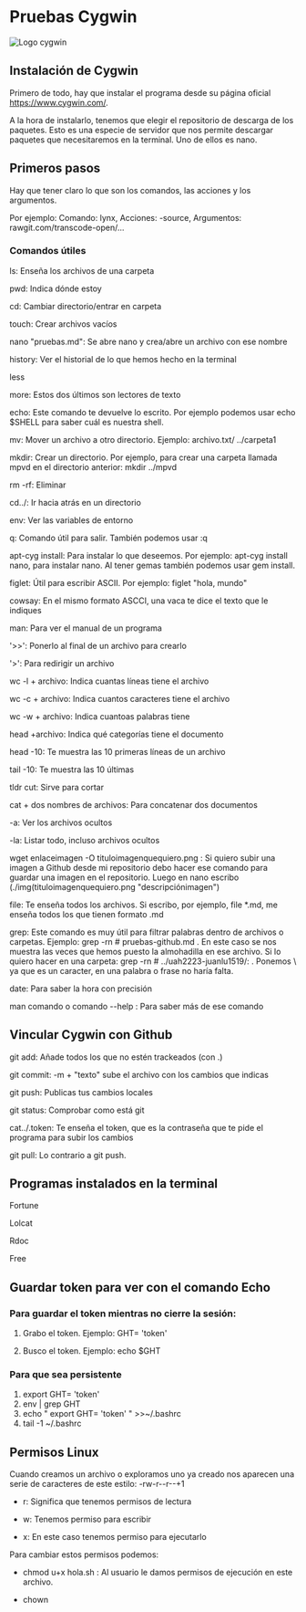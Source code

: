 # Pruebas Cygwin

![Logo cygwin](https://w7.pngwing.com/pngs/157/78/png-transparent-kde-on-cygwin-computer-software-computer-icons-microsoft-angle-triangle-microsoft-thumbnail.png "logo de cygwin")

## Instalación de Cygwin

Primero de todo, hay que instalar el programa desde su página oficial https://www.cygwin.com/.

A la hora de instalarlo, tenemos que elegir el repositorio de descarga de los paquetes. Esto es una especie de servidor que nos permite descargar paquetes que necesitaremos en la terminal. Uno de ellos es nano.

## Primeros pasos
Hay que tener claro lo que son los comandos, las acciones y los argumentos.

Por ejemplo: Comando: lynx, Acciones: -source, Argumentos: rawgit.com/transcode-open/...

### Comandos útiles
ls: Enseña los archivos de una carpeta

pwd: Indica dónde estoy

cd: Cambiar directorio/entrar en carpeta

touch: Crear archivos vacíos

nano "pruebas.md": Se abre nano y crea/abre un archivo con ese nombre

history: Ver el historial de lo que hemos hecho en la terminal

less

more: Estos dos últimos son lectores de texto

echo: Este comando te devuelve lo escrito. Por ejemplo podemos usar echo $SHELL para saber cuál es nuestra shell.

mv: Mover un archivo a otro directorio. Ejemplo: archivo.txt/ ../carpeta1

mkdir: Crear un directorio. Por ejemplo, para crear una carpeta llamada mpvd en el directorio anterior: mkdir ../mpvd 

rm -rf: Eliminar

cd../: Ir hacia atrás en un directorio

env: Ver las variables de entorno

q: Comando útil para salir. También podemos usar :q

apt-cyg install: Para instalar lo que deseemos. Por ejemplo: apt-cyg install nano, para instalar nano. Al tener gemas también podemos usar gem install.

figlet: Útil para escribir ASCII. Por ejemplo: figlet "hola, mundo"

cowsay: En el mismo formato ASCCI, una vaca te dice el texto que le indiques

man: Para ver el manual de un programa

'>>': Ponerlo al final de un archivo para crearlo

'>': Para redirigir un archivo

wc -l + archivo: Indica cuantas líneas tiene el archivo

wc -c + archivo: Indica cuantos caracteres tiene el archivo

wc -w + archivo: Indica cuantoas palabras tiene

head +archivo: Indica qué categorías tiene el documento

head -10: Te muestra las 10 primeras líneas de un archivo

tail -10: Te muestra las 10 últimas

tldr cut: Sirve para cortar

cat + dos nombres de archivos: Para concatenar dos documentos

-a: Ver los archivos ocultos

-la: Listar todo, incluso archivos ocultos

wget enlaceimagen -O tituloimagenquequiero.png : Si quiero subir una imagen a Github desde mi repositorio debo hacer ese comando para guardar una imagen en el repositorio. Luego en nano escribo (./img(tituloimagenquequiero.png "descripciónimagen")

file: Te enseña todos los archivos. Si escribo, por ejemplo, file *.md, me enseña todos los que tienen formato .md

grep: Este comando es muy útil para filtrar palabras dentro de archivos o carpetas. Ejemplo: grep -rn \# pruebas-github.md . En este caso se nos muestra las veces que hemos puesto la almohadilla en ese archivo. Si lo quiero hacer en una carpeta: grep -rn \# ../uah2223-juanlu1519/: . Ponemos \ ya que es un caracter, en una palabra o frase no haría falta.

date: Para saber la hora con precisión

man comando o comando --help : Para saber más de ese comando 

## Vincular Cygwin con Github

git add: Añade todos los que no estén trackeados (con .)

git commit: -m + "texto" sube el archivo con los cambios que indicas 

git push: Publicas tus cambios locales

git status: Comprobar como está git

cat../.token: Te enseña el token, que es la contraseña que te pide el programa para subir los cambios

git pull: Lo contrario a git push.

## Programas instalados en la terminal

Fortune

Lolcat

Rdoc

Free

## Guardar token para ver con el comando Echo

### Para guardar el token mientras no cierre la sesión:

1. Grabo el token. Ejemplo: GHT= 'token'

2. Busco el token. Ejemplo: echo $GHT

### Para que sea persistente

1. export GHT= 'token'
2. env | grep GHT
3. echo " export GHT= 'token' " >>~/.bashrc
4. tail -1 ~/.bashrc

## Permisos Linux

Cuando creamos un archivo o exploramos uno ya creado nos aparecen una serie de caracteres de este estilo: -rw-r--r--+1

- r: Significa que tenemos permisos de lectura

- w: Tenemos permiso para escribir

- x: En este caso tenemos permiso para ejecutarlo

Para cambiar estos permisos podemos:

- chmod u+x hola.sh : Al usuario le damos permisos de ejecución en este archivo.

- chown
